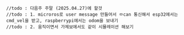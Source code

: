     //todo : 다음주 주말 (2025.04.27)에 할것
    //todo : 1. microros로 user message 만들어서 ㅁcan 통신해서 esp32에서는 cmd_vel을 받고, raspberrypi에서는 odom을 보내기
    //todo : 2. 움직이면서 가제보에서도 같이 시뮬레이션 해보기